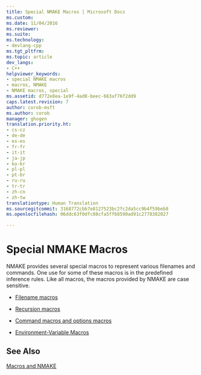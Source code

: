 ```yaml
---
title: Special NMAKE Macros | Microsoft Docs
ms.custom: 
ms.date: 11/04/2016
ms.reviewer: 
ms.suite: 
ms.technology:
- devlang-cpp
ms.tgt_pltfrm: 
ms.topic: article
dev_langs:
- C++
helpviewer_keywords:
- special NMAKE macros
- macros, NMAKE
- NMAKE macros, special
ms.assetid: d772e8ea-1e9f-4ad8-beec-663af76f2dd9
caps.latest.revision: 7
author: corob-msft
ms.author: corob
manager: ghogen
translation.priority.ht:
- cs-cz
- de-de
- es-es
- fr-fr
- it-it
- ja-jp
- ko-kr
- pl-pl
- pt-br
- ru-ru
- tr-tr
- zh-cn
- zh-tw
translationtype: Human Translation
ms.sourcegitcommit: 3168772cbb7e8127523bc2fc2da5cc9b4f59beb8
ms.openlocfilehash: 06ddc63f0dfc88cfa5ff68590ad91c2778382027

---
```

# Special NMAKE Macros
NMAKE provides several special macros to represent various filenames and commands. One use for some of these macros is in the predefined inference rules. Like all macros, the macros provided by NMAKE are case sensitive.  
  
-   [Filename macros](../build/filename-macros.md)  
  
-   [Recursion macros](../build/recursion-macros.md)  
  
-   [Command macros and options macros](../build/command-macros-and-options-macros.md)  
  
-   [Environment-Variable Macros](../build/environment-variable-macros.md)  
  
## See Also  
 [Macros and NMAKE](../build/macros-and-nmake.md)


<!--HONumber=Jan17_HO1-->


